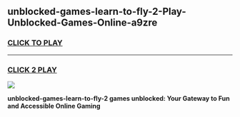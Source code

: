 
## unblocked-games-learn-to-fly-2-Play-Unblocked-Games-Online-a9zre
<h3>
<a href="https://premium76.site?title=unblocked-games-learn-to-fly-2&ref=25A">CLICK TO PLAY</a></h3>
<hr>

<h3>
<a href="https://premium76.site?title=unblocked-games-learn-to-fly-2&ref=25A">CLICK 2 PLAY</a>
  
</h3>

<a href="https://premium76.site?title=unblocked-games-learn-to-fly-2&ref=25A"><img src="https://clearcache.store/games.png"></a>


**unblocked-games-learn-to-fly-2 games unblocked: Your Gateway to Fun and Accessible Online Gaming**
